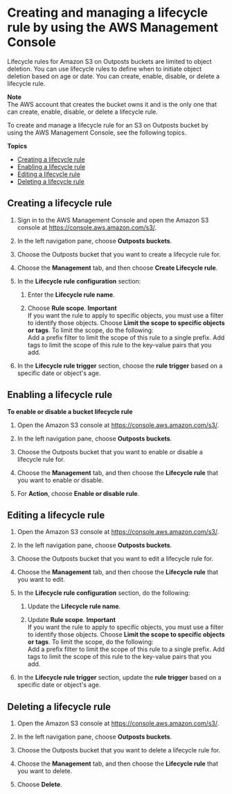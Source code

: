 # Creating and managing a lifecycle rule by using the AWS Management Console<a name="S3OutpostsLifecycleConsole"></a>

Lifecycle rules for Amazon S3 on Outposts buckets are limited to object deletion\. You can use lifecycle rules to define when to initiate object deletion based on age or date\. You can create, enable, disable, or delete a lifecycle rule\.

**Note**  
The AWS account that creates the bucket owns it and is the only one that can create, enable, disable, or delete a lifecycle rule\.

To create and manage a lifecycle rule for an S3 on Outposts bucket by using the AWS Management Console, see the following topics\.

**Topics**
+ [Creating a lifecycle rule](#s3-outposts-bucket-create-lifecycle)
+ [Enabling a lifecycle rule](#s3-outposts-bucket-enable-lifecycle)
+ [Editing a lifecycle rule](#s3-outposts-bucket-edit-lifecycle)
+ [Deleting a lifecycle rule](#s3-outposts-bucket-delete-lifecycle)

## Creating a lifecycle rule<a name="s3-outposts-bucket-create-lifecycle"></a>

1. Sign in to the AWS Management Console and open the Amazon S3 console at [https://console\.aws\.amazon\.com/s3/](https://console.aws.amazon.com/s3/)\.

1. In the left navigation pane, choose **Outposts buckets**\.

1. Choose the Outposts bucket that you want to create a lifecycle rule for\.

1. Choose the **Management** tab, and then choose **Create Lifecycle rule**\.

1. In the **Lifecycle rule configuration** section:

   1. Enter the **Lifecycle rule name**\.

   1. Choose **Rule scope**\.
**Important**  
If you want the rule to apply to specific objects, you must use a filter to identify those objects\. Choose **Limit the scope to specific objects or tags**\. To limit the scope, do the following:  
Add a prefix filter to limit the scope of this rule to a single prefix\.
Add tags to limit the scope of this rule to the key\-value pairs that you add\.

1. In the **Lifecycle rule trigger** section, choose the **rule trigger** based on a specific date or object's age\.

## Enabling a lifecycle rule<a name="s3-outposts-bucket-enable-lifecycle"></a>

**To enable or disable a bucket lifecycle rule**

1. Open the Amazon S3 console at [https://console\.aws\.amazon\.com/s3/](https://console.aws.amazon.com/s3/)\.

1. In the left navigation pane, choose **Outposts buckets**\.

1. Choose the Outposts bucket that you want to enable or disable a lifecycle rule for\.

1. Choose the **Management** tab, and then choose the **Lifecycle rule** that you want to enable or disable\.

1. For **Action**, choose **Enable or disable rule**\.

## Editing a lifecycle rule<a name="s3-outposts-bucket-edit-lifecycle"></a>

1. Open the Amazon S3 console at [https://console\.aws\.amazon\.com/s3/](https://console.aws.amazon.com/s3/)\.

1. In the left navigation pane, choose **Outposts buckets**\.

1. Choose the Outposts bucket that you want to edit a lifecycle rule for\.

1. Choose the **Management** tab, and then choose the **Lifecycle rule** that you want to edit\.

1. In the **Lifecycle rule configuration** section, do the following:

   1. Update the **Lifecycle rule name**\.

   1. Update **Rule scope**\.
**Important**  
If you want the rule to apply to specific objects, you must use a filter to identify those objects\. Choose **Limit the scope to specific objects or tags**\. To limit the scope, do the following:  
Add a prefix filter to limit the scope of this rule to a single prefix\.
Add tags to limit the scope of this rule to the key\-value pairs that you add\.

1. In the **Lifecycle rule trigger** section, update the **rule trigger** based on a specific date or object's age\.

## Deleting a lifecycle rule<a name="s3-outposts-bucket-delete-lifecycle"></a>

1. Open the Amazon S3 console at [https://console\.aws\.amazon\.com/s3/](https://console.aws.amazon.com/s3/)\.

1. In the left navigation pane, choose **Outposts buckets**\.

1. Choose the Outposts bucket that you want to delete a lifecycle rule for\.

1. Choose the **Management** tab, and then choose the **Lifecycle rule** that you want to delete\.

1. Choose **Delete**\.